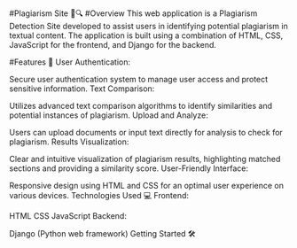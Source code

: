 #Plagiarism Site 📝🔍
#Overview
This web application is a Plagiarism Detection Site developed to assist users in identifying potential plagiarism in textual content. The application is built using a combination of HTML, CSS, JavaScript for the frontend, and Django for the backend.

#Features 🚀
User Authentication:

Secure user authentication system to manage user access and protect sensitive information.
Text Comparison:

Utilizes advanced text comparison algorithms to identify similarities and potential instances of plagiarism.
Upload and Analyze:

Users can upload documents or input text directly for analysis to check for plagiarism.
Results Visualization:

Clear and intuitive visualization of plagiarism results, highlighting matched sections and providing a similarity score.
User-Friendly Interface:

Responsive design using HTML and CSS for an optimal user experience on various devices.
Technologies Used 💻
Frontend:

HTML
CSS
JavaScript
Backend:

Django (Python web framework)
Getting Started 🛠️
